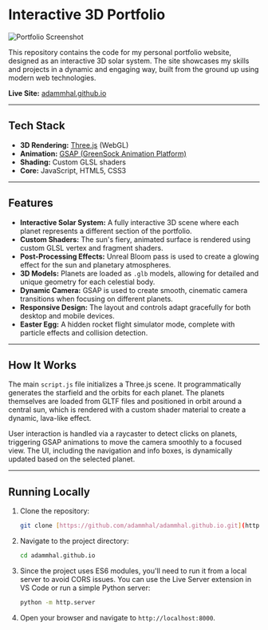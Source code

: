 # Interactive 3D Portfolio

![Portfolio Screenshot](assets/images/new-portfolio.jpg)

This repository contains the code for my personal portfolio website, designed as an interactive 3D solar system. The site showcases my skills and projects in a dynamic and engaging way, built from the ground up using modern web technologies.

**Live Site:** [adammhal.github.io](https://adammhal.github.io)

---

## Tech Stack

* **3D Rendering:** [Three.js](https://threejs.org/) (WebGL)
* **Animation:** [GSAP (GreenSock Animation Platform)](https://greensock.com/gsap/)
* **Shading:** Custom GLSL shaders
* **Core:** JavaScript, HTML5, CSS3

---

## Features

* **Interactive Solar System:** A fully interactive 3D scene where each planet represents a different section of the portfolio.
* **Custom Shaders:** The sun's fiery, animated surface is rendered using custom GLSL vertex and fragment shaders.
* **Post-Processing Effects:** Unreal Bloom pass is used to create a glowing effect for the sun and planetary atmospheres.
* **3D Models:** Planets are loaded as `.glb` models, allowing for detailed and unique geometry for each celestial body.
* **Dynamic Camera:** GSAP is used to create smooth, cinematic camera transitions when focusing on different planets.
* **Responsive Design:** The layout and controls adapt gracefully for both desktop and mobile devices.
* **Easter Egg:** A hidden rocket flight simulator mode, complete with particle effects and collision detection.

---

## How It Works

The main `script.js` file initializes a Three.js scene. It programmatically generates the starfield and the orbits for each planet. The planets themselves are loaded from GLTF files and positioned in orbit around a central sun, which is rendered with a custom shader material to create a dynamic, lava-like effect.

User interaction is handled via a raycaster to detect clicks on planets, triggering GSAP animations to move the camera smoothly to a focused view. The UI, including the navigation and info boxes, is dynamically updated based on the selected planet.

---

## Running Locally

1. Clone the repository:

    ```bash
    git clone [https://github.com/adammhal/adammhal.github.io.git](https://github.com/adammhal/adammhal.github.io.git)
    ```

2. Navigate to the project directory:

    ```bash
    cd adammhal.github.io
    ```

3. Since the project uses ES6 modules, you'll need to run it from a local server to avoid CORS issues. You can use the Live Server extension in VS Code or run a simple Python server:

    ```bash
    python -m http.server
    ```

4. Open your browser and navigate to `http://localhost:8000`.
